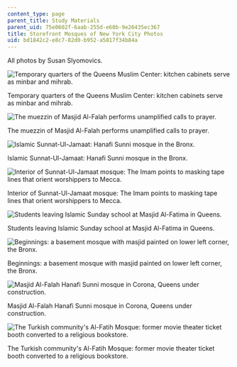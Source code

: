 ```yaml
---
content_type: page
parent_title: Study Materials
parent_uid: 75e0602f-6aab-255d-e60b-9e26435ec367
title: Storefront Mosques of New York City Photos
uid: bd1842c2-e8c7-82d0-b952-a5817f34b84a
---
```


All photos by Susan Slyomovics.

![Temporary quarters of the Queens Muslim Center: kitchen cabinets serve as minbar and mihrab.](/courses/anthropology/21a-453-anthropology-of-the-middle-east-spring-2004/study-materials/storemosque7.jpg)

Temporary quarters of the Queens Muslim Center: kitchen cabinets serve as minbar and mihrab.

![The muezzin of Masjid Al-Falah performs unamplified calls to prayer.](/courses/anthropology/21a-453-anthropology-of-the-middle-east-spring-2004/study-materials/storemosque9.jpg)

The muezzin of Masjid Al-Falah performs unamplified calls to prayer.

![Islamic Sunnat-Ul-Jamaat: Hanafi Sunni mosque in the Bronx.](/courses/anthropology/21a-453-anthropology-of-the-middle-east-spring-2004/study-materials/storemosque11.jpg)

Islamic Sunnat-Ul-Jamaat: Hanafi Sunni mosque in the Bronx.

![Interior of Sunnat-Ul-Jamaat mosque: The Imam points to masking tape lines that orient worshippers to Mecca.](/courses/anthropology/21a-453-anthropology-of-the-middle-east-spring-2004/study-materials/storemosque13.jpg)

Interior of Sunnat-Ul-Jamaat mosque: The Imam points to masking tape lines that orient worshippers to Mecca.

![Students leaving Islamic Sunday school at Masjid Al-Fatima in Queens.](/courses/anthropology/21a-453-anthropology-of-the-middle-east-spring-2004/study-materials/storemosque17.jpg)

Students leaving Islamic Sunday school at Masjid Al-Fatima in Queens.

![Beginnings: a basement mosque with masjid painted on lower left corner, the Bronx.](/courses/anthropology/21a-453-anthropology-of-the-middle-east-spring-2004/study-materials/storemosque19.jpg)

Beginnings: a basement mosque with masjid painted on lower left corner, the Bronx.

![Masjid Al-Falah Hanafi Sunni mosque in Corona, Queens under construction.](/courses/anthropology/21a-453-anthropology-of-the-middle-east-spring-2004/study-materials/storemosque8.jpg)

Masjid Al-Falah Hanafi Sunni mosque in Corona, Queens under construction.

![The Turkish community's Al-Fatih Mosque: former movie theater ticket booth converted to a religious bookstore.](/courses/anthropology/21a-453-anthropology-of-the-middle-east-spring-2004/study-materials/storemosque10.jpg)

The Turkish community's Al-Fatih Mosque: former movie theater ticket booth converted to a religious bookstore.